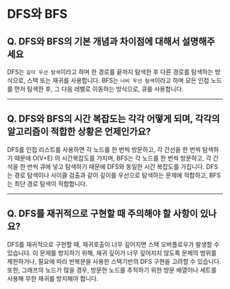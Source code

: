 # DFS와 BFS

## **Q. DFS와 BFS의 기본 개념과 차이점에 대해서 설명해주세요**

DFS는 `깊이 우선 탐색`이라고 하며 한 경로를 끝까지 탐색한 후 다른 경로를 탐색하는 방식으로, 스택 또는 재귀를 사용합니다. BFS는 `너비 우선 탐색`이라고 하며 모든 인접 노드를 먼저 탐색한 후, 그 다음 레벨로 이동하는 방식으로, 큐를 사용합니다.

***

## **Q. DFS와 BFS의 시간 복잡도는 각각 어떻게 되며, 각각의 알고리즘이 적합한 상황은 언제인가요?**

DFS를 인접 리스트를 사용하면 각 노드를 한 번씩 방문하고, 각 간선을 한 번씩 탐색하기 때문에 O(V+E) 의 시간복잡도를 가지며, BFS는 각 노드를 한 번씩 방문하고, 각 간석을 한 번씩 큐에 넣고 탐색하기 때문에 DFS와 동일한 시간 복잡도를 가집니다. DFS는 경로 탐색이나 사이클 검출과 같이 깊이를 우선으로 탐색하는 문제에 적합하고, BFS는 최단 경로 탐색이 적합합니다.

***

## **Q. DFS를 재귀적으로 구현할 때 주의해야 할 사항이 있나요?**

DFS를 재귀적으로 구현할 때, 재귀호출이 너무 깊어지면 스택 오버플로우가 발생할 수 있습니다. 이 문제를 방지하기 위해, 재귀 깊이가 너무 깊어지지 않도록 문제의 범위를 제한하거나, 필요에 따라 반복문을 사용한 스택기반의 DFS 구현을 고려할 수 있습니다. 또한, 그래프의 노드가 많을 경우, 방문한 노드를 추적하기 위한 방문 배열이나 세트를 사용해 무한 재귀를 방지해야 합니다.
